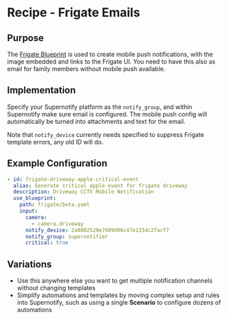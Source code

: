 # Recipe - Frigate Emails

## Purpose

The [Frigate Blueprint](https://github.com/SgtBatten/HA_blueprints/blob/main/Frigate_Camera_Notifications) is used to create mobile push notifications, with the image embedded
and links to the Frigate UI. You need to have this also as email for family members without
mobile push available.

## Implementation

Specify your Supernotify platform as the `notify_group`, and within Supernotify make sure
email is configured. The mobile push config will automatically be turned into attachments and text
for the email.

Note that `notify_device` currently needs specified to suppress Frigate template errors, any old ID will do.

## Example Configuration

```yaml
- id: frigate-driveway-apple-critical-event
  alias: Generate critical apple event for frigate driveway
  description: Driveway CCTV Mobile Notification
  use_blueprint:
    path: frigate/beta.yaml
    input:
      camera:
        - camera.driveway
      notify_device: 2a8802529e7609d06c47e1334c2facf7
      notify_group: supernotifier
      critical: true
```

## Variations

- Use this anywhere else you want to get multiple notification channels without changing templates
- Simplify automations and templates by moving complex setup and rules into Supernotify, such as using
a single **Scenario** to configure dozens of automations
